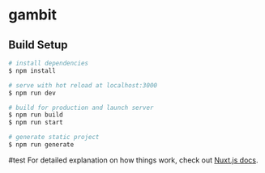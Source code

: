 # gambit

## Build Setup

```bash
# install dependencies
$ npm install

# serve with hot reload at localhost:3000
$ npm run dev

# build for production and launch server
$ npm run build
$ npm run start

# generate static project
$ npm run generate
```
#test
For detailed explanation on how things work, check out [Nuxt.js docs](https://nuxtjs.org).
